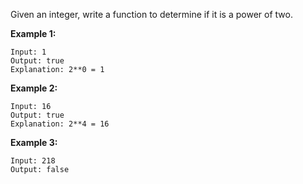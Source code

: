 Given an integer, write a function to determine if it is a power of two.

**Example 1:**
```
Input: 1
Output: true 
Explanation: 2**0 = 1
```
**Example 2:**
```
Input: 16
Output: true
Explanation: 2**4 = 16
```
**Example 3:**
```
Input: 218
Output: false
```
